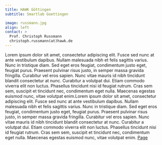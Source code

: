 ```yaml
---
title: HAWK Göttingen
subtitle: Smartlab Goettingen

image: russmann.jpg
align: left
contact: >
  Prof. Christoph Russmann
  christoph.russmann(at)hawk.de
---
```

Lorem ipsum dolor sit amet, consectetur adipiscing elit. Fusce sed nunc at ante vestibulum dapibus. Nullam malesuada nibh et felis sagittis varius. Nunc in tristique diam. Sed eget eros feugiat, condimentum justo eget, feugiat purus. Praesent pulvinar risus justo, in semper massa gravida fringilla. Curabitur vel eros sapien. Nunc vitae mauris id nibh tincidunt blandit consectetur at nunc. Curabitur a volutpat dui. Etiam commodo viverra elit non luctus. Phasellus tincidunt nisi id feugiat rutrum. Cras sem sem, suscipit et tincidunt nec, condimentum eget nulla. Maecenas egestas euismod nunc, vitae volutpat enim.Lorem ipsum dolor sit amet, consectetur adipiscing elit. Fusce sed nunc at ante vestibulum dapibus. Nullam malesuada nibh et felis sagittis varius. Nunc in tristique diam. Sed eget eros feugiat, condimentum justo eget, feugiat purus. Praesent pulvinar risus justo, in semper massa gravida fringilla. Curabitur vel eros sapien. Nunc vitae mauris id nibh tincidunt blandit consectetur at nunc. Curabitur a volutpat dui. Etiam commodo viverra elit non luctus. Phasellus tincidunt nisi id feugiat rutrum. Cras sem sem, suscipit et tincidunt nec, condimentum eget nulla. Maecenas egestas euismod nunc, vitae volutpat enim.
[Page](https://pharmacology.umg.eu/research/meyer-lab/)
